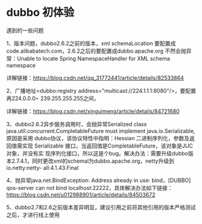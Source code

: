 # dubbo 初体验

遇到的一些问题

1、版本问题，dubbo2.6.2之前的版本，xml schemaLocation 要配置成code.alibabatech.com，2.6.2之后的要配置成dubbo.apache.org
  不然会抛异常：Unable to locate Spring NamespaceHandler for XML schema namespace
  
  详解链接：https://blog.csdn.net/qq_31772441/article/details/82533864

2、广播地址<dubbo:registry address="multicast://224.1.1.1:8080"/>，要配置再224.0.0.0~ 239.255.255.255之间，

  详解链接：https://blog.csdn.net/xinguimeng/article/details/84721680
  
3、dubbo2.6.2异步服务调用时，会抛异常Serialized class java.util.concurrent.CompletableFuture must implement java.io.Serializable,原因是采用       dubbo协议，该协议特性中指明：Hessian 二进制序列化，参数及返回值需实现 Serializable 接口，当返回值是CompletableFuture，该对象是JUC对象，并没有实   现序列化接口，所以这是个bug。解决办法：需要升级dubbo版本2.7.4.1，同时更改xml的schemal为dubbo.apache.org，netty升级到io.netty:netty-       all:4.1.43.Final

4、抛异常java.net.BindException: Address already in use: bind，[DUBBO] qos-server can not bind localhost:22222，具体解决办法如下链接：
  https://blog.csdn.net/u012988901/article/details/84503672
  
5、dubbo2.7和2.6之前版本差异明显，建议引用之前将其他引用的版本严格测试之后，才进行线上使用
   
